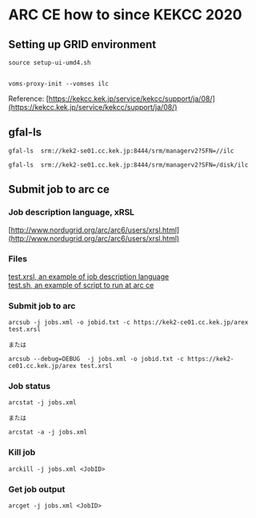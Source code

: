 # ARC CE how to since KEKCC 2020


## Setting up GRID environment

```
source setup-ui-umd4.sh


voms-proxy-init --vomses ilc
```

Reference: [https://kekcc.kek.jp/service/kekcc/support/ja/08/](https://kekcc.kek.jp/service/kekcc/support/ja/08/)

## gfal-ls 

```
gfal-ls  srm://kek2-se01.cc.kek.jp:8444/srm/managerv2?SFN=//ilc

gfal-ls  srm://kek2-se01.cc.kek.jp:8444/srm/managerv2?SFN=/disk/ilc
```

## Submit job to arc ce

### Job description language, xRSL

[http://www.nordugrid.org/arc/arc6/users/xrsl.html](http://www.nordugrid.org/arc/arc6/users/xrsl.html)

### Files
[test.xrsl, an example of job description language](test.xrsl)  
[test.sh, an example of script to run at arc ce](test.sh) 

### Submit job to arc
```
arcsub -j jobs.xml -o jobid.txt -c https://kek2-ce01.cc.kek.jp/arex test.xrsl

または

arcsub --debug=DEBUG  -j jobs.xml -o jobid.txt -c https://kek2-ce01.cc.kek.jp/arex test.xrsl
```

### Job status
```
arcstat -j jobs.xml 

または

arcstat -a -j jobs.xml
```

### Kill job 
```
arckill -j jobs.xml <JobID>
```

### Get job output
```
arcget -j jobs.xml <JobID>
```

